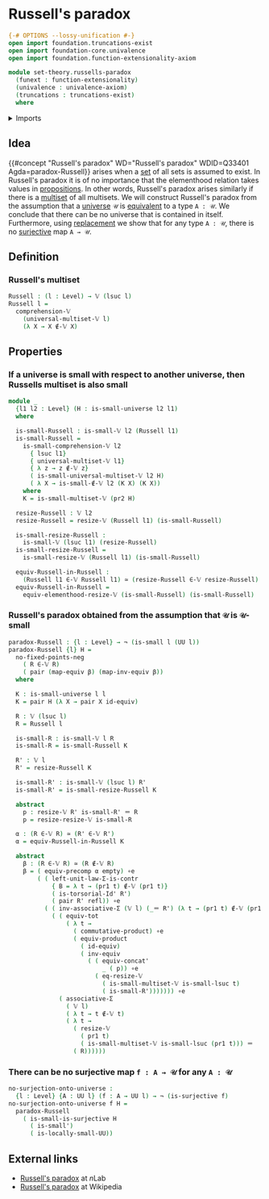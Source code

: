 # Russell's paradox

```agda
{-# OPTIONS --lossy-unification #-}
open import foundation.truncations-exist
open import foundation-core.univalence
open import foundation.function-extensionality-axiom

module set-theory.russells-paradox
  (funext : function-extensionality)
  (univalence : univalence-axiom)
  (truncations : truncations-exist)
  where
```

<details><summary>Imports</summary>

```agda
open import foundation.dependent-pair-types
open import foundation.functoriality-cartesian-product-types funext
open import foundation.identity-types funext
open import foundation.locally-small-types funext univalence truncations
open import foundation.negation funext
open import foundation.small-types funext univalence truncations
open import foundation.small-universes funext univalence truncations
open import foundation.surjective-maps funext univalence truncations
open import foundation.torsorial-type-families funext univalence truncations
open import foundation.type-arithmetic-cartesian-product-types
open import foundation.type-arithmetic-dependent-pair-types
open import foundation.universal-property-equivalences funext
open import foundation.universe-levels

open import foundation-core.contractible-types
open import foundation-core.empty-types
open import foundation-core.equivalences
open import foundation-core.functoriality-dependent-pair-types

open import trees.multisets funext univalence truncations
open import trees.small-multisets funext univalence truncations
open import trees.universal-multiset funext univalence truncations
```

</details>

## Idea

{{#concept "Russell's paradox" WD="Russell's paradox" WDID=Q33401 Agda=paradox-Russell}}
arises when a [set](foundation-core.sets.md) of all sets is assumed to exist. In
Russell's paradox it is of no importance that the elementhood relation takes
values in [propositions](foundation-core.propositions.md). In other words,
Russell's paradox arises similarly if there is a [multiset](trees.multisets.md)
of all multisets. We will construct Russell's paradox from the assumption that a
[universe](foundation.universe-levels.md) `𝒰` is
[equivalent](foundation-core.equivalences.md) to a type `A : 𝒰`. We conclude
that there can be no universe that is contained in itself. Furthermore, using
[replacement](foundation.replacement.md) we show that for any type `A : 𝒰`,
there is no [surjective](foundation.surjective-maps.md) map `A → 𝒰`.

## Definition

### Russell's multiset

```agda
Russell : (l : Level) → 𝕍 (lsuc l)
Russell l =
  comprehension-𝕍
    (universal-multiset-𝕍 l)
    (λ X → X ∉-𝕍 X)
```

## Properties

### If a universe is small with respect to another universe, then Russells multiset is also small

```agda
module _
  {l1 l2 : Level} (H : is-small-universe l2 l1)
  where

  is-small-Russell : is-small-𝕍 l2 (Russell l1)
  is-small-Russell =
    is-small-comprehension-𝕍 l2
      { lsuc l1}
      { universal-multiset-𝕍 l1}
      { λ z → z ∉-𝕍 z}
      ( is-small-universal-multiset-𝕍 l2 H)
      ( λ X → is-small-∉-𝕍 l2 (K X) (K X))
    where
    K = is-small-multiset-𝕍 (pr2 H)

  resize-Russell : 𝕍 l2
  resize-Russell = resize-𝕍 (Russell l1) (is-small-Russell)

  is-small-resize-Russell :
    is-small-𝕍 (lsuc l1) (resize-Russell)
  is-small-resize-Russell =
    is-small-resize-𝕍 (Russell l1) (is-small-Russell)

  equiv-Russell-in-Russell :
    (Russell l1 ∈-𝕍 Russell l1) ≃ (resize-Russell ∈-𝕍 resize-Russell)
  equiv-Russell-in-Russell =
    equiv-elementhood-resize-𝕍 (is-small-Russell) (is-small-Russell)
```

### Russell's paradox obtained from the assumption that `𝒰` is `𝒰`-small

```agda
paradox-Russell : {l : Level} → ¬ (is-small l (UU l))
paradox-Russell {l} H =
  no-fixed-points-neg
    ( R ∈-𝕍 R)
    ( pair (map-equiv β) (map-inv-equiv β))
  where

  K : is-small-universe l l
  K = pair H (λ X → pair X id-equiv)

  R : 𝕍 (lsuc l)
  R = Russell l

  is-small-R : is-small-𝕍 l R
  is-small-R = is-small-Russell K

  R' : 𝕍 l
  R' = resize-Russell K

  is-small-R' : is-small-𝕍 (lsuc l) R'
  is-small-R' = is-small-resize-Russell K

  abstract
    p : resize-𝕍 R' is-small-R' ＝ R
    p = resize-resize-𝕍 is-small-R

  α : (R ∈-𝕍 R) ≃ (R' ∈-𝕍 R')
  α = equiv-Russell-in-Russell K

  abstract
    β : (R ∈-𝕍 R) ≃ (R ∉-𝕍 R)
    β = ( equiv-precomp α empty) ∘e
        ( ( left-unit-law-Σ-is-contr
            { B = λ t → (pr1 t) ∉-𝕍 (pr1 t)}
            ( is-torsorial-Id' R')
            ( pair R' refl)) ∘e
          ( ( inv-associative-Σ (𝕍 l) (_＝ R') (λ t → (pr1 t) ∉-𝕍 (pr1 t))) ∘e
            ( ( equiv-tot
                ( λ t →
                  ( commutative-product) ∘e
                  ( equiv-product
                    ( id-equiv)
                    ( inv-equiv
                      ( ( equiv-concat'
                          _ ( p)) ∘e
                        ( eq-resize-𝕍
                          ( is-small-multiset-𝕍 is-small-lsuc t)
                          ( is-small-R'))))))) ∘e
              ( associative-Σ
                ( 𝕍 l)
                ( λ t → t ∉-𝕍 t)
                ( λ t →
                  ( resize-𝕍
                    ( pr1 t)
                    ( is-small-multiset-𝕍 is-small-lsuc (pr1 t))) ＝
                  ( R))))))
```

### There can be no surjective map `f : A → 𝒰` for any `A : 𝒰`

```agda
no-surjection-onto-universe :
  {l : Level} {A : UU l} (f : A → UU l) → ¬ (is-surjective f)
no-surjection-onto-universe f H =
  paradox-Russell
    ( is-small-is-surjective H
      ( is-small')
      ( is-locally-small-UU))
```

## External links

- [Russell's paradox](https://ncatlab.org/nlab/show/Russell%27s+paradox) at
  $n$Lab
- [Russell's paradox](https://en.wikipedia.org/wiki/Russell%27s_paradox) at
  Wikipedia
